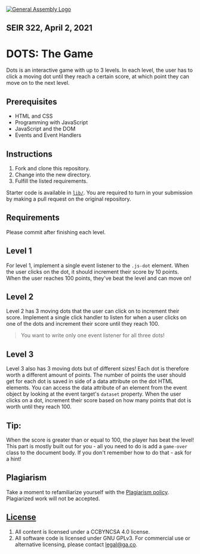 [![General Assembly Logo](https://camo.githubusercontent.com/1a91b05b8f4d44b5bbfb83abac2b0996d8e26c92/687474703a2f2f692e696d6775722e636f6d2f6b6538555354712e706e67)](https://generalassemb.ly/education/web-development-immersive)

## SEIR 322, April 2, 2021

# DOTS: The Game

Dots is an interactive game with up to 3 levels. In each level, the user has to
click a moving dot until they reach a certain score, at which point they can
move on to the next level.

## Prerequisites

- HTML and CSS
- Programming with JavaScript
- JavaScript and the DOM
- Events and Event Handlers

## Instructions

1. Fork and clone this repository.
1. Change into the new directory.
1. Fulfill the listed requirements.

Starter code is available in [`lib/`](lib/). You are required to turn in your
submission by making a pull request on the original repository.

## Requirements

Please commit after finishing each level.

## Level 1

For level 1, implement a single event listener to the `.js-dot` element. When
the user clicks on the dot, it should increment their score by 10 points. When
the user reaches 100 points, they've beat the level and can move on!

## Level 2

Level 2 has 3 moving dots that the user can click on to increment their score.
Implement a single click handler to listen for when a user clicks on one of the
dots and increment their score until they reach 100.

> You want to write only one event listener for all three dots!

## Level 3

Level 3 also has 3 moving dots but of different sizes! Each dot is therefore
worth a different amount of points. The number of points the user should get for
each dot is saved in side of a data attribute on the dot HTML elements. You
can access the data attribute of an element from the event object by looking at
the event target's `dataset` property. When the user clicks on a dot, increment
their score based on how many points that dot is worth until they reach 100.

## Tip:

When the score is greater than or equal to 100, the player has beat the level!
This part is mostly built out for you - all you need to do is add a `game-over`
class to the document body. If you don't remember how to do that - ask for
a hint!

## Plagiarism

Take a moment to refamiliarize yourself with the [Plagiarism policy](https://git.generalassemb.ly/DC-WDI/Administrative/blob/master/plagiarism.md). Plagiarized work will not be accepted.

## [License](LICENSE)

1.  All content is licensed under a CC­BY­NC­SA 4.0 license.
1.  All software code is licensed under GNU GPLv3. For commercial use or
    alternative licensing, please contact legal@ga.co.

